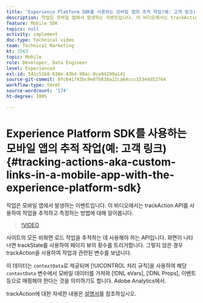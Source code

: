 ```yaml
---
title: 'Experience Platform SDK를 사용하는 모바일 앱의 추적 작업(예: 고객 링크)'
description: 작업은 모바일 앱에서 발생하는 이벤트입니다. 이 비디오에서는 trackAction API를 사용하여 작업을 추적하고 측정하는 방법에 대해 알아봅니다.
feature: Mobile SDK
topics: null
activity: implement
doc-type: technical video
team: Technical Marketing
kt: 2563
topic: Mobile
role: Developer, Data Engineer
level: Experienced
exl-id: 541c51b8-638e-43b4-90ac-0ce94290a141
source-git-commit: 8fc641743bc9e07b838a22ca64ccc15344d52764
workflow-type: tm+mt
source-wordcount: '174'
ht-degree: 100%

---
```


# Experience Platform SDK를 사용하는 모바일 앱의 추적 작업(예: 고객 링크) {#tracking-actions-aka-custom-links-in-a-mobile-app-with-the-experience-platform-sdk}

작업은 모바일 앱에서 발생하는 이벤트입니다. 이 비디오에서는 trackAction API를 사용하여 작업을 추적하고 측정하는 방법에 대해 알아봅니다.

>[!VIDEO](https://video.tv.adobe.com/v/26268/?quality=12&learn=on)

사이트의 모든 비화면 로드 작업을 추적하는 데 사용해야 하는 API입니다. 화면이 나타나면 trackState를 사용하여 페이지 뷰의 횟수를 트리거합니다. 그렇지 않은 경우 trackAction을 사용하여 작업과 관련된 변수를 보냅니다.

이 데이터는 `contextData`로 제공되며 [!UICONTROL 처리 규칙]을 사용하여 해당 `contextData` 변수에서 모바일 데이터를 가져와 [!DNL eVars], [!DNL Props], 이벤트 등으로 매핑해야 한다는 것을 의미하기도 합니다. Adobe Analytics에서.

trackAction에 대한 자세한 내용은 [설명서](https://aep-sdks.gitbook.io/docs/using-mobile-extensions/mobile-core/configuration-reference/mobile-core-api-reference)를 참조하십시오.
